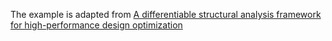 The example is adapted from [A differentiable structural analysis framework for high-performance design optimization](https://doi.org/10.1016/j.istruc.2025.109292)
